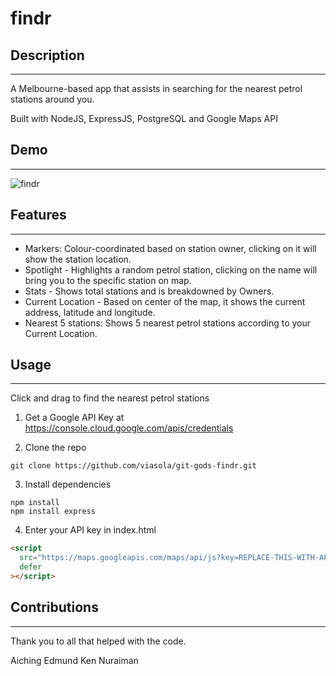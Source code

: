 # findr

## Description

---

A Melbourne-based app that assists in searching for the nearest petrol stations around you.

Built with NodeJS, ExpressJS, PostgreSQL and Google Maps API

## Demo

---

![findr](./assets/images/findr%20demo.gif)

## Features

---

- Markers: Colour-coordinated based on station owner, clicking on it will show the station location.
- Spotlight - Highlights a random petrol station, clicking on the name will bring you to the specific station on map.
- Stats - Shows total stations and is breakdowned by Owners.
- Current Location - Based on center of the map, it shows the current address, latitude and longitude.
- Nearest 5 stations: Shows 5 nearest petrol stations according to your Current Location.

## Usage

---

Click and drag to find the nearest petrol stations

1. Get a Google API Key at https://console.cloud.google.com/apis/credentials

2. Clone the repo

```
git clone https://github.com/viasola/git-gods-findr.git
```

3. Install dependencies

```
npm install
npm install express
```

4. Enter your API key in index.html

```html
<script
  src="https://maps.googleapis.com/maps/api/js?key=REPLACE-THIS-WITH-API-KEY&callback=initMap&v=weekly"
  defer
></script>
```

## Contributions

---

Thank you to all that helped with the code.

Aiching
Edmund
Ken
Nuraiman
